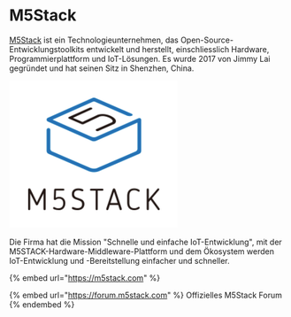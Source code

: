 # M5Stack

[M5Stack](https://m5stack.com/about-us) ist ein Technologieunternehmen, das Open-Source-Entwicklungstoolkits entwickelt und herstellt, einschliesslich Hardware, Programmierplattform und IoT-Lösungen. Es wurde 2017 von Jimmy Lai gegründet und hat seinen Sitz in Shenzhen, China.

![](../.gitbook/assets/M5Stack-Logo.png)

Die Firma hat die Mission "Schnelle und einfache IoT-Entwicklung", mit der M5STACK-Hardware-Middleware-Plattform und dem Ökosystem werden IoT-Entwicklung und -Bereitstellung einfacher und schneller.

{% embed url="https://m5stack.com" %}

{% embed url="https://forum.m5stack.com" %}
Offizielles M5Stack Forum
{% endembed %}

